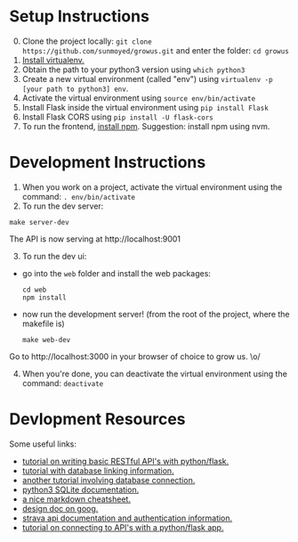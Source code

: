 # Setup Instructions

0. Clone the project locally: `git clone https://github.com/sunmoyed/growus.git` and enter the folder: `cd growus`
1. [Install virtualenv.](http://flask.pocoo.org/docs/0.12/installation/)
2. Obtain the path to your python3 version using `which python3`
3. Create a new virtual environment (called "env") using `virtualenv -p [your path to python3] env`.
4. Activate the virtual environment using `source env/bin/activate`
5. Install Flask inside the virtual environment using `pip install Flask`
6. Install Flask CORS using `pip install -U flask-cors`
7. To run the frontend, [install npm](https://www.npmjs.com/get-npm). Suggestion: install npm using nvm.

# Development Instructions

1. When you work on a project, activate the virtual environment using the command: `. env/bin/activate`
2. To run the dev server:
  ```
  make server-dev
  ```

 The API is now serving at http://localhost:9001

3. To run the dev ui:

  - go into the `web` folder and install the web packages: 
  
    ```
    cd web
    npm install
    ```
  
  - now run the development server! (from the root of the project, where the makefile is)
  
    ```
    make web-dev
    ```

  Go to http://localhost:3000 in your browser of choice to grow us. \o/

4. When you're done, you can deactivate the virtual environment using the command: `deactivate` 

# Devlopment Resources

Some useful links:
* [tutorial on writing basic RESTful API's with python/flask.](https://blog.miguelgrinberg.com/post/designing-a-restful-api-with-python-and-flask)
* [tutorial with database linking information.](http://flask.pocoo.org/docs/1.0/tutorial/ "delicious database deets")
* [another tutorial involving database connection.](https://programminghistorian.org/en/lessons/creating-apis-with-python-and-flask#connecting-our-api-to-a-database)
* [python3 SQLite documentation.](https://docs.python.org/3/library/sqlite3.html#sqlite3.Connection.commit)
* [a nice markdown cheatsheet.](https://github.com/adam-p/markdown-here/wiki/Markdown-Cheatsheet)
* [design doc on goog.](https://docs.google.com/document/d/1EJFLodL6f9SXBc96IhTbjdg0OXjra0GBdBfM1jHvxP4/edit)
* [strava api documentation and authentication information.](https://developers.strava.com/docs/reference/)
* [tutorial on connecting to API's with a python/flask app.](https://help.parsehub.com/hc/en-us/articles/217751808-API-Tutorial-How-to-get-run-data-using-Python-Flask)